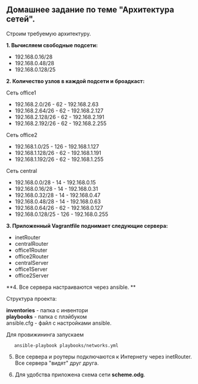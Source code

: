 ## Домашнее задание по теме "Архитектура сетей".
Строим требуемую архитектуру.

**1. Вычисляем свободные подсети:**
- 192.168.0.16/28
- 192.168.0.48/28
- 192.168.0.128/25

**2. Количество узлов в каждой подсети и броадкаст:**

Сеть office1
- 192.168.2.0/26   - 62 - 192.168.2.63
- 192.168.2.64/26  - 62 - 192.168.2.127
- 192.168.2.128/26 - 62 - 192.168.2.191
- 192.168.2.192/26 - 62 - 192.168.2.255

Сеть office2
- 192.168.1.0/25   - 126 - 192.168.1.127
- 192.168.1.128/26 - 62  - 192.168.1.191
- 192.168.1.192/26 - 62  - 192.168.1.255

Сеть central
- 192.168.0.0/28   - 14 - 192.168.0.15
- 192.168.0.16/28  - 14 - 192.168.0.31
- 192.168.0.32/28  - 14 - 192.168.0.47
- 192.168.0.48/28  - 14 - 192.168.0.63
- 192.168.0.64/26  - 62 - 192.168.0.127
- 192.168.0.128/25 - 126 - 192.168.0.255

**3. Приложенный Vagrantfile поднимает следующие сервера:**
- inetRouter
- centralRouter
- office1Router
- office2Router
- centralServer
- office1Server
- office2Server

**4. Все сервера настраиваются через ansible.  **

   Структура проекта:  
   
   **inventories** - папка с инвентори  
   **playbooks** - папка с плэйбуком  
   ansible.cfg - файл с настройками ansible.  
   
   Для провижининга запускаем 
   
       ansible-playbook playbooks/networks.yml
           
5. Все сервера и роутеры подключаются к Интернету через inetRouter.  
   Все сервера "видят" друг друга.

6. Для удобства приложена схема сети **scheme.odg**.

